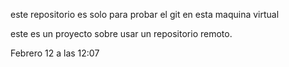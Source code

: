 este repositorio es solo para probar el git en esta maquina virtual

este es un proyecto sobre usar un repositorio remoto.

Febrero 12 a las 12:07
